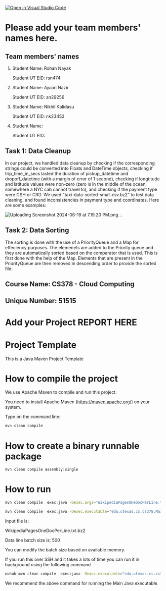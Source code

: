 [![Open in Visual Studio Code](https://classroom.github.com/assets/open-in-vscode-718a45dd9cf7e7f842a935f5ebbe5719a5e09af4491e668f4dbf3b35d5cca122.svg)](https://classroom.github.com/online_ide?assignment_repo_id=15232398&assignment_repo_type=AssignmentRepo)
# Please add your team members' names here. 

## Team members' names 

1. Student Name: Rohan Nayak

   Student UT EID: rsn474

2. Student Name: Ayaan Nazir

   Student UT EID: an29256

3. Student Name: Nikhil Kalidasu

   Student UT EID: nk23452

4. Student Name: 

   Student UT EID: 


## Task 1: Data Cleanup
In our project, we handled data cleanup by checking if the corresponding strings could be converted 
into Floats and DateTime objects, checking if trip_time_in_secs lasted the duration of pickup_datetime 
and dropoff_datetime (with a margin of error of 1 second), checking if longtitude and latitude values 
were non-zero (zero is in the middle of the ocean, somewhere a NYC cab cannot travel to), and checking 
if the payment type were CSH or CRD. We used "taxi-data-sorted-small.csv.bz2" to test data cleaning, and
found inconsistencies in payment type and coordinates. Here are some examples:

   ![Uploading Screenshot 2024-06-19 at 7.19.20 PM.png…]()



## Task 2: Data Sorting
The sorting is done with the use of a PriorityQueue and a Map for effeciency purposes.
The elemenets are added to the Priority queue and they are automatically sorted based
on the comparator that is used. This is first done with the help of the Map. Elements
that are present in the PriorityQueue are then removed in descending order to provide
the sorted file.


##  Course Name: CS378 - Cloud Computing 

##  Unique Number: 51515
    


# Add your Project REPORT HERE 


# Project Template

This is a Java Maven Project Template


# How to compile the project

We use Apache Maven to compile and run this project. 

You need to install Apache Maven (https://maven.apache.org/)  on your system. 

Type on the command line: 

```bash
mvn clean compile
```

# How to create a binary runnable package 


```bash
mvn clean compile assembly:single
```


# How to run

```bash
mvn clean compile  exec:java -Dexec.args="WikipediaPagesOneDocPerLine.txt.bz2 300"
```



```bash
mvn clean compile  exec:java -Dexec.executable="edu.utexas.cs.cs378.Main"  -Dexec.args="WikipediaPagesOneDocPerLine.txt.bz2 500"
```


Input file is: 

WikipediaPagesOneDocPerLine.txt.bz2 

Data line batch size is: 500

You can modify the batch size based on available memory.


If you run this over SSH and it takes a lots of time you can run it in background using the following command

```bash
nohub mvn clean compile  exec:java -Dexec.executable="edu.utexas.cs.cs378.Main"  -Dexec.args="WikipediaPagesOneDocPerLine.txt.bz2 500"  & 
```

We recommend the above command for running the Main Java executable. 
